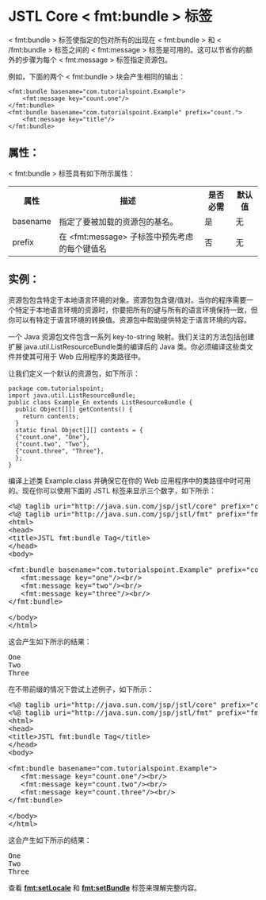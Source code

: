 # JSTL Core < fmt:bundle > 标签

< fmt:bundle > 标签使指定的包对所有的出现在 < fmt:bundle > 和 < /fmt:bundle > 标签之间的 < fmt:message > 标签是可用的。这可以节省你的额外的步骤为每个 < fmt:message > 标签指定资源包。


例如，下面的两个 < fmt:bundle > 块会产生相同的输出：

``` 
<fmt:bundle basename="com.tutorialspoint.Example">
    <fmt:message key="count.one"/>
</fmt:bundle>
<fmt:bundle basename="com.tutorialspoint.Example" prefix="count.">
    <fmt:message key="title"/>
</fmt:bundle>
```

## 属性：

< fmt:bundle > 标签具有如下所示属性：

<table class="table table-bordered">
<tr><th style="width:15%">属性</th><th>描述 </th><th>是否必需</th><th>默认值</th></tr>
<tr><td>basename</td><td>指定了要被加载的资源包的基名。</td><td>是</td><td>无</td></tr>
<tr><td>prefix</td><td>在 &lt;fmt:message&gt; 子标签中预先考虑的每个键值名</td><td>否</td><td>无</td></tr>
</table>

## 实例：

资源包包含特定于本地语言环境的对象。资源包包含键/值对。当你的程序需要一个特定于本地语言环境的资源时，你要把所有的键与所有的语言环境保持一致，但你可以有特定于语言环境的转换值。资源包中帮助提供特定于语言环境的内容。

一个 Java 资源包文件包含一系列 key-to-string 映射。我们关注的方法包括创建扩展 java.util.ListResourceBundle类的编译后的 Java 类。你必须编译这些类文件并使其可用于 Web 应用程序的类路径中。

让我们定义一个默认的资源包，如下所示：

``` 
package com.tutorialspoint;
import java.util.ListResourceBundle;
public class Example_En extends ListResourceBundle {
  public Object[][] getContents() {
    return contents;
  }
  static final Object[][] contents = {
  {"count.one", "One"},
  {"count.two", "Two"},
  {"count.three", "Three"},
  };
}
``` 
编译上述类 Example.class 并确保它在你的 Web 应用程序中的类路径中时可用的。现在你可以使用下面的 JSTL 标签来显示三个数字，如下所示：

<pre class="prettyprint notranslate">
&lt;%@ taglib uri="http://java.sun.com/jsp/jstl/core" prefix="c" %&gt;
&lt;%@ taglib uri="http://java.sun.com/jsp/jstl/fmt" prefix="fmt" %&gt;
&lt;html&gt;
&lt;head&gt;
&lt;title&gt;JSTL fmt:bundle Tag&lt;/title&gt;
&lt;/head&gt;
&lt;body&gt;

&lt;fmt:bundle basename="com.tutorialspoint.Example" prefix="count."&gt;
   &lt;fmt:message key="one"/&gt;&lt;br/&gt;
   &lt;fmt:message key="two"/&gt;&lt;br/&gt;
   &lt;fmt:message key="three"/&gt;&lt;br/&gt;
&lt;/fmt:bundle&gt;

&lt;/body&gt;
&lt;/html&gt;
</pre>


这会产生如下所示的结果：

<pre class="result notranslate">
One 
Two 
Three
</pre>

在不带前缀的情况下尝试上述例子，如下所示：

<pre class="prettyprint notranslate tryit">
&lt;%@ taglib uri="http://java.sun.com/jsp/jstl/core" prefix="c" %&gt;
&lt;%@ taglib uri="http://java.sun.com/jsp/jstl/fmt" prefix="fmt" %&gt;
&lt;html&gt;
&lt;head&gt;
&lt;title&gt;JSTL fmt:bundle Tag&lt;/title&gt;
&lt;/head&gt;
&lt;body&gt;

&lt;fmt:bundle basename="com.tutorialspoint.Example"&gt;
   &lt;fmt:message key="count.one"/&gt;&lt;br/&gt;
   &lt;fmt:message key="count.two"/&gt;&lt;br/&gt;
   &lt;fmt:message key="count.three"/&gt;&lt;br/&gt;
&lt;/fmt:bundle&gt;

&lt;/body&gt;
&lt;/html&gt;
</pre>

这会产生如下所示的结果：

<pre class="result notranslate">
One 
Two 
Three
</pre>

查看 [**<fmt:setLocale>**](http://www.tutorialspoint.com/jsp/jstl_format_setlocale_tag.htm) 和 [**<fmt:setBundle>**](http://www.tutorialspoint.com/jsp/jstl_format_setbundle_tag.htm) 标签来理解完整内容。